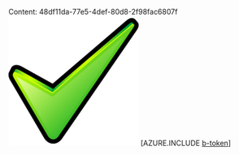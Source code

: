 Content: 48df11da-77e5-4def-80d8-2f98fac6807f![image](7f3687f1-d966-42dd-bfef-24b351d47898.png)
[AZURE.INCLUDE [b-token](56b6f4b3-8ca5-410f-aa97-456541932c87.md)]
